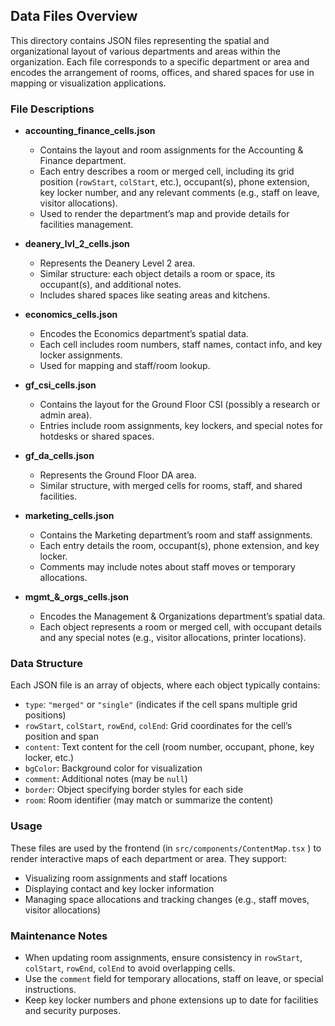 ## Data Files Overview

This directory contains JSON files representing the spatial and organizational layout of various departments and areas within the organization. Each file corresponds to a specific department or area and encodes the arrangement of rooms, offices, and shared spaces for use in mapping or visualization applications.

### File Descriptions

- **accounting_finance_cells.json**
  - Contains the layout and room assignments for the Accounting & Finance department.
  - Each entry describes a room or merged cell, including its grid position (`rowStart`, `colStart`, etc.), occupant(s), phone extension, key locker number, and any relevant comments (e.g., staff on leave, visitor allocations).
  - Used to render the department’s map and provide details for facilities management.

- **deanery_lvl_2_cells.json**
  - Represents the Deanery Level 2 area.
  - Similar structure: each object details a room or space, its occupant(s), and additional notes.
  - Includes shared spaces like seating areas and kitchens.

- **economics_cells.json**
  - Encodes the Economics department’s spatial data.
  - Each cell includes room numbers, staff names, contact info, and key locker assignments.
  - Used for mapping and staff/room lookup.

- **gf_csi_cells.json**
  - Contains the layout for the Ground Floor CSI (possibly a research or admin area).
  - Entries include room assignments, key lockers, and special notes for hotdesks or shared spaces.

- **gf_da_cells.json**
  - Represents the Ground Floor DA area.
  - Similar structure, with merged cells for rooms, staff, and shared facilities.

- **marketing_cells.json**
  - Contains the Marketing department’s room and staff assignments.
  - Each entry details the room, occupant(s), phone extension, and key locker.
  - Comments may include notes about staff moves or temporary allocations.

- **mgmt_&_orgs_cells.json**
  - Encodes the Management & Organizations department’s spatial data.
  - Each object represents a room or merged cell, with occupant details and any special notes (e.g., visitor allocations, printer locations).

### Data Structure

Each JSON file is an array of objects, where each object typically contains:
- `type`: `"merged"` or `"single"` (indicates if the cell spans multiple grid positions)
- `rowStart`, `colStart`, `rowEnd`, `colEnd`: Grid coordinates for the cell’s position and span
- `content`: Text content for the cell (room number, occupant, phone, key locker, etc.)
- `bgColor`: Background color for visualization
- `comment`: Additional notes (may be `null`)
- `border`: Object specifying border styles for each side
- `room`: Room identifier (may match or summarize the content)

### Usage

These files are used by the frontend (in `src/components/ContentMap.tsx` ) to render interactive maps of each department or area. They support:
- Visualizing room assignments and staff locations
- Displaying contact and key locker information
- Managing space allocations and tracking changes (e.g., staff moves, visitor allocations)

### Maintenance Notes

- When updating room assignments, ensure consistency in `rowStart`, `colStart`, `rowEnd`, `colEnd` to avoid overlapping cells.
- Use the `comment` field for temporary allocations, staff on leave, or special instructions.
- Keep key locker numbers and phone extensions up to date for facilities and security purposes.


        